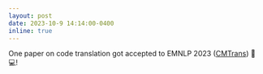 ```yaml
---
layout: post
date: 2023-10-9 14:14:00-0400
inline: true
---
```


One paper on code translation got accepted to EMNLP 2023 ([CMTrans](https://arxiv.org/abs/2305.05834)) 🔄💻!